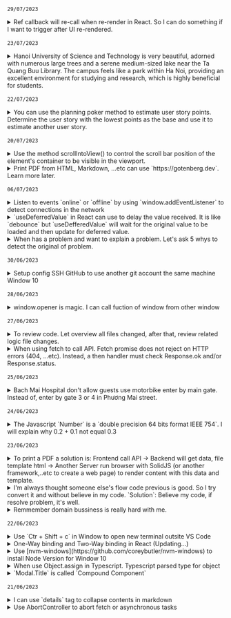 `29/07/2023`
<details>
  <summary>Ref callback will re-call when re-render in React. So I can do something if I want to trigger after UI re-rendered.</summary>
</details>

`23/07/2023`
<details>
  <summary>Hanoi University of Science and Technology is very beautiful, adorned with numerous large trees and a serene medium-sized lake near the Ta Quang Buu Library. The campus feels like a park within Ha Noi, providing an excellent environment for studying and research, which is highly beneficial for students.</summary>
</details>


`22/07/2023`
<details>
  <summary>You can use the planning poker method to estimate user story points. Determine the user story with the lowest points as the base and use it to estimate another user story.</summary>

  References:
  https://planningpokeronline.com/
</details>

`20/07/2023`
<details>
  <summary>Use the method scrollIntoView() to control the scroll bar position of the element's container to be visible in the viewport.</summary>
  Example: 
  
  ```
  element = document.getElementById("el");
  element.scrollIntoView({block: "nearest"});
  ```
  References:
  - https://developer.mozilla.org/en-US/docs/Web/API/Element/scrollIntoView
</details>

<details>
  <summary>Print PDF from HTML, Markdown, ...etc can use `https://gotenberg.dev`. Learn more later.</summary>
  
</details>

`06/07/2023`
<details>
  <summary>Listen to events `online` or `offline` by using `window.addEventListener` to detect connections in the network</summary>

  References:
  - https://developer.mozilla.org/en-US/docs/Web/API/Window/online_event
  - https://developer.mozilla.org/en-US/docs/Web/API/Window/offline_event
</details>

<details>
  <summary>`useDeferredValue` in React can use to delay the value received. It is like `debounce` but `useDefferedValue` will wait for the original value to be loaded and then update for deferred value.  </summary>

  References:
  - https://react.dev/reference/react/useDeferredValue
</details>

<details>
  <summary>When has a problem and want to explain a problem. Let's ask 5 whys to detect the original of problem.</summary>
</details>

`30/06/2023`

<details>
  <summary>Setup config SSH GitHub to use another git account the same machine Window 10</summary>
  
  `Step 01: Generate a key with ed25519` 
  
  - Access ./ssh directory and run command `ssh-keygen -t ed25519 -C "<email>". It will show a question this mean the file name you want to generate.`
    
  `Step 02: Open SSH Setting GitHub: Settings -> SSH and GPG keys -> Click button New SSH key`
  
  - Copy content of file `.pub` generated at `./ssh` directory and paste in `Key` form then click button `Add SSH key`
    
  `Step 03: Config git for new SSH key`
  
  - Create a new file with name `config`. Edit this file with template like that
  ```
  Host <username> github.com
    HostName github.com
    PreferredAuthentications publickey
    IdentityFile ~/.ssh/<name of file key generated>
  ```

  `Step 04: Config user.name and user.email if you want to special profile for this project when push commit to GitHub`

  - Run command `git config user.name <username>` and `git config user.email "<email>"` to config special username and email push to GitHub repository. You have to run `git init` before.

    References
    - https://www.youtube.com/watch?v=vSeYsk4WYvg
    
</details>

`28/06/2023`

<details>
  <summary>window.opener is magic. I can call fuction of window from other window</summary>

  window.opener return a reference to the window that opened the window, either with `open()`, or by navigating a link with a `target` attribute.

  In other words, if window `A` open window `B`, `B.opener` return `A`.

  If you want to call a function at window `A` from window `B`. you can defined this function at window `A` and use `window.opener.<this function>()` at window `B` to call it. Let see example:

  Defined `customFunc` at window `A`

  ```
  const customFunc = () => {
    // Logic code here
  };

  window.customFunc = customFunc;
  ```

  Trigger call it from window `B`

  ```
  window.opener.customFunc();
  ```
</details>

`27/06/2023`

<details>
  <summary>To review code. Let overview all files changed, after that, review related logic file changes.</summary>
</details>

<details>
  <summary>When using fetch to call API. Fetch promise does not reject on HTTP errors (404, ...etc). Instead, a then handler must check Response.ok and/or Response.status.</summary>

  References:

  - https://developer.mozilla.org/en-US/docs/Web/API/fetch
</details>

`25/06/2023`

<details>
  <summary>Bach Mai Hospital don't allow guests use motorbike enter by main gate. Instead of, enter by gate 3 or 4 in Phương Mai street.</summary>
</details>

`24/06/2023`
<details>
  <summary>The Javascript `Number` is a `double precision 64 bits format IEEE 754`. I will explain why 0.2 + 0.1 not equal 0.3</summary>

  ## Why 0.2 + 0.1 not equal 0.3 in Javascript?
  ### What is IEEE 754?
  #### What is `sign` bit?
 `sign bit` is the first bit of the binary representation. `sign` bit define the number is positive or negative. If `0` the number is positve and `1` is negative. Default is IEEE 754 64 bits is `0`.
  `sign` have `1 bit`.
  
  <em>Read more: https://c-for-dummies.com/blog/?p=4685</em>
  #### What is `exponent` bits?
  The number in scientific notation is $Number = (-1)^{sign}.mantissa * 2^{exponent - bias}$ in binary
  
  Understand simply `Exponent bits` to define where is `.` position at `mantissa`. Let explain it.

  Look at the number $1.23 * 10^{-3}$ in decimal. It equal `0.00123`. In this example. 1.23 is `mantissa` and -3 is `exponent`. The same is true with binary number.

  Let try it out with convert `12.5` to binary and format it to `IEEE 754 32 bits`. `bias` is `127`

 ![IEEE 754 32 bits](https://raw.githubusercontent.com/nghiadg/Today-I-Learnt/e64a57559eeac2b1bccfcb7bab459298ac97243b/IEEE%20754%2032bits.svg)

 IEEE 754 32 bits:

 `1` bit for `sign`

 `8` bits for `exponent`

 `23` bits for `mantissa` or called `fraction`

 The `fraction` or `mantissa` part is converted into decimal by summing all $bit value * 2^{-n}$ with `n` is index of bit.

 For example: convert `12.25` to binary IEEE 754 32 bits

 Convert `12` to binary:

 | 12/2 	| 6 	| 0 	|
|------	|---	|---	|
| 6/2  	| 3 	| 0 	|
| 3/2  	| 1 	| 1 	|
| 1/2  	| 0 	| 1 	|

 So `12` to binary is `1100`

 Convert `0.25` to binary:

 | 0.25*2 	| 0.5 	|
|--------	|-----	|
| 0.5*2  	| 1   	|

So `0.25` to binary is `01`

`12.25` to binary is `1100.01`

Let format to IEEE 754 32bits

`1100.1` to scientific notation $1.1001 * 2^3$ -> $(-1)^0.1001 * 2^3$ -> So `Exponent` is `130`, `Mantissa` is `1001` and `sign` is `0`.

`1` bit for `sign` -> Because `12.25` is positive number so `sign` is `0`.

`8` bits for `exponent` -> Exponent is `3` -> `10000010`

`23` bits for `mantissa` -> `10001000000000000000000`

`12.25` to IEEE 754 32 bits is `0 10000010 10001000000000000000000`. The true value is stored is `1 * 2^3 * (1 + 2^{-1} + 2^{-5}) = 1 * 2^3 * 1.53125 = 12.25`

  #### `0.1` to IEEE 754 64 bits in JavaScript
  
  `0.1` to binary:

  | 0.1*2 	| 0.2 	| 0 	|
|-------	|-----	|---	|
| 0.2*2 	| 0.4 	| 0 	|
| 0.4*2 	| 0.8 	| 0 	|
| 0.8*2 	| 1.6 	| 1 	|
| 0.6*2 	| 1.2 	| 1 	|
| 0.2*2 	| 0.4 	| 0 	|

So `0.1` to binary is `0.00011001100110011...`

To format to IEEE 64 bits:
`0.00011001100110011...` -> $1.1001100110011... * 2^-4$

`1` bit for `sign` -> `0`

`11` bits for `exponent` with `bias` is `1023` -> `01111111011`

`52` bits for `mantissa` -> `1001100110011001100110011001100110011001100110011001`

So `0.1` to IEEE 754 64 bits is `0 01111111011 10011001100110011001100110011001100110011001100110011`

The actual value is stored is $1 * 2^-4 * (1 + 2^{-1} + 2^{-4} + 2^{-5} + 2^{-8} + 2^{-9} + 2^{-12} + 2^{-13} + 2^{-16} + 2^{-17} + 2^{-20} + 2^{-21} + 2^{-24} + 2^{-25} + 2^{-28} + 2^{-29} + 2^{-32} + 2^{-33} + 2^{-36} + 2^{-37} + 2^{-40} + 2^{-41} + 2^{-44} + 2^{-45} + 2^{-48} + 2^{-49} + 2^{-52}) = 1 * 2^{-4} * 1.5999999999999998667732370449812151491641998291015625 = 0.09999999999999999167332731531132594682276248931884765625$

So `0.1` is stored < `0.1` 


  References:

  - https://mathcenter.oxford.emory.edu/site/cs170/ieee754/#:~:text=The%20sum%20of%20the%20bias,power%20%3D%20exponent%2Dbias

</details>

`23/06/2023`
<details>
  <summary>To print a PDF a solution is: Frontend call API -> Backend will get data, file template html -> Another Server run browser with SolidJS (or another framework,..etc to create a web page) to render content with this data and template.</summary>

- Use headless browser such as `puppeteer` to access this web page to render file PDF from page in Printer Server.
- Send this file for Main Server and return this resource for user.

References: https://medium.com/compass-true-north/go-service-to-convert-web-pages-to-pdf-using-headless-chrome-5fd9ffbae1af
</details>

<details>
  <summary>I'm always thought someone else's flow code previous is good. So I try convert it and without believe in my code. `Solution`: Believe my code, if resolve problem, it's well.</summary>
</details>

<details>
  <summary>Remmember domain bussiness is really hard with me.</summary>

  - I'm focusing code logic and skip domain bussiness. `Solution`: Understand domain bussiness and temporarily ignore logic code. Back to think logic code after.
</details>

`22/06/2023`
<details>
  <summary>Use `Ctr + Shift + c` in Window to open new terminal outsite VS Code</summary>

  - Run project in terminal outsite to avoid VS Code crash -> project break down.
</details>

<details>
  <summary>One-Way binding and Two-Way binding in React (Updating...)</summary>
  
</details>
<details>
  <summary>Use [nvm-windows](https://github.com/coreybutler/nvm-windows) to install Node Version for Window 10</summary>

  - `nvm install latest` to install latest node version.
  - `nvm install <version>` to install specified version.
  - `nvm use <version>` switch to use the specified version.
</details>

<details>
  <summary>When use Object.assign in Typescript. Typescript parsed type for object</summary>

  ```
  import * as React from 'react';

  // React.ForwardRefExoticComponent<React.RefAttributes<unknown>>
  export const Modal = React.forwardRef(() => { 
    return <div>Modal here</div>;
  });

  // () => React.JSX.Element
  const ModalTitle = () => {
    return <span>Modal title here</span>;
  };

  // React.ForwardRefExoticComponent<React.RefAttributes<unknown>> & {
  //  Title: () => React.JSX.Element;
  // }
  export const AppModal = Object.assign(Modal, {
    Title: ModalTitle,
  });
  ```
</details>

<details>
  <summary>`Modal.Title` is called `Compound Component`</summary>

  ```
  <Modal>
    <Modal.Title>Title here</Modal.Title>
  </Modal>
  ```
</details>

`21/06/2023`
<details>
  <summary>I can use `details` tag to collapse contents in markdown</summary>
  
  ## Rules
  1. Have an empty line after `summary` tag or markdown/code blocks will not render.
</details>

<details>
  <summary>Use AbortController to abort fetch or asynchronous tasks</summary>
  
  #### Create a controller:
  `const controller = new AbortController()`
  
  A controller have a single method `abort()` and a single property `signal` to set event listeners on it.
  
  When `abort()` is called
  
  1. `controller.signal` emits the `abort` event.
  2. `controller.signal.aborted` property becomes `true`
  
  To be able to cancel `fetch`, pass the `signal` property of an `AbortController` as a `fetch` option
  
  ```
const controller = new AbortController();
  fetch(url, {
    signal: controller.signal
  });
```
  
  The `fetch` knows how to work with `AbortController`. It will listen to abort events on signal. 
  And to abort `fetch`, call `controller.abort()`
  
  `fetch` get event from `signal` and abort the request.
  When `fetch` is aborted,  its promise rejects with an error `AbortError`, so we should handle it, e.g in `try catch`
  
  More details, visit post at https://javascript.info/fetch-abort
  
</details>
